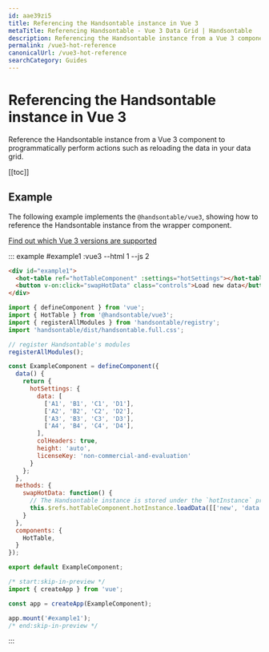 ```yaml
---
id: aae39zi5
title: Referencing the Handsontable instance in Vue 3
metaTitle: Referencing Handsontable - Vue 3 Data Grid | Handsontable
description: Referencing the Handsontable instance from a Vue 3 component to programmatically perform actions such as reloading the data in your data grid.
permalink: /vue3-hot-reference
canonicalUrl: /vue3-hot-reference
searchCategory: Guides
---
```


# Referencing the Handsontable instance in Vue 3

Reference the Handsontable instance from a Vue 3 component to programmatically perform actions such as reloading the data in your data grid.

[[toc]]

## Example

The following example implements the `@handsontable/vue3`, showing how to reference the Handsontable instance from the wrapper component.

[Find out which Vue 3 versions are supported](@/guides/integrate-with-vue3/vue3-installation.md#vue-3-version-support)

::: example #example1 :vue3 --html 1 --js 2
```html
<div id="example1">
  <hot-table ref="hotTableComponent" :settings="hotSettings"></hot-table><br/>
  <button v-on:click="swapHotData" class="controls">Load new data</button>
</div>
```
```js
import { defineComponent } from 'vue';
import { HotTable } from '@handsontable/vue3';
import { registerAllModules } from 'handsontable/registry';
import 'handsontable/dist/handsontable.full.css';

// register Handsontable's modules
registerAllModules();

const ExampleComponent = defineComponent({
  data() {
    return {
      hotSettings: {
        data: [
          ['A1', 'B1', 'C1', 'D1'],
          ['A2', 'B2', 'C2', 'D2'],
          ['A3', 'B3', 'C3', 'D3'],
          ['A4', 'B4', 'C4', 'D4'],
        ],
        colHeaders: true,
        height: 'auto',
        licenseKey: 'non-commercial-and-evaluation'
      }
    };
  },
  methods: {
    swapHotData: function() {
      // The Handsontable instance is stored under the `hotInstance` property of the wrapper component.
      this.$refs.hotTableComponent.hotInstance.loadData([['new', 'data']]);
    }
  },
  components: {
    HotTable,
  }
});

export default ExampleComponent;

/* start:skip-in-preview */
import { createApp } from 'vue';

const app = createApp(ExampleComponent);

app.mount('#example1');
/* end:skip-in-preview */
```
:::
